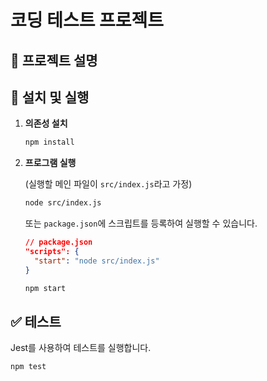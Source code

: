 # 코딩 테스트 프로젝트

## 📝 프로젝트 설명



## 🚀 설치 및 실행

1.  **의존성 설치**

    ```bash
    npm install
    ```

2.  **프로그램 실행**

    (실행할 메인 파일이 `src/index.js`라고 가정)
    ```bash
    node src/index.js
    ```
    또는 `package.json`에 스크립트를 등록하여 실행할 수 있습니다.

    ```json
    // package.json
    "scripts": {
      "start": "node src/index.js"
    }
    ```

    ```bash
    npm start
    ```

## ✅ 테스트

Jest를 사용하여 테스트를 실행합니다.

```bash
npm test
```
